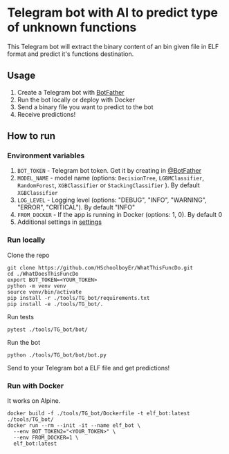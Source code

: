 # Telegram bot with AI to predict type of unknown functions


This Telegram bot will extract the binary content of an bin given file in ELF format and predict it's functions destination.

## Usage

1. Create a Telegram bot with [BotFather](https://t.me/botfather)
2. Run the bot locally or deploy with Docker
3. Send a binary file you want to predict to the bot
4. Receive predictions!

## How to run

### Environment variables

1. `BOT_TOKEN` - Telegram bot token. Get it by creating in [@BotFather](https://t.me/BotFather)
2. `MODEL_NAME` -  model name (options: `DecisionTree`, `LGBMClassifier`, `RandomForest`, `XGBClassifier` or `StackingClassifier` ). By default `XGBClassifier`
3. `LOG_LEVEL` - Logging level (options: "DEBUG", "INFO", "WARNING", "ERROR", "CRITICAL"). By default "INFO"
4. `FROM_DOCKER` - If the app is running in Docker (options: 1, 0). By default 0
5. Additional settings in [settings](./bot/settings.py)

### Run locally

Clone the repo

```shell
git clone https://github.com/HSchoolboyEr/WhatThisFuncDo.git
cd ./WhatDoesThisFuncDo
export BOT_TOKEN=<YOUR_TOKEN>
python -m venv venv
source venv/bin/activate
pip install -r ./tools/TG_bot/requirements.txt
pip install -e ./tools/TG_bot/.
```

Run tests 

```shell
pytest ./tools/TG_bot/bot/
```

Run the bot

```shell
python ./tools/TG_bot/bot/bot.py
```

Send to your Telegram bot a ELF file and get predictions!

### Run with Docker

It works on Alpine.

```shell
docker build -f ./tools/TG_bot/Dockerfile -t elf_bot:latest ./tools/TG_bot/ 
docker run --rm --init -it --name elf_bot \
  --env BOT_TOKEN2="<YOUR_TOKEN>" \
  --env FROM_DOCKER=1 \
  elf_bot:latest
```